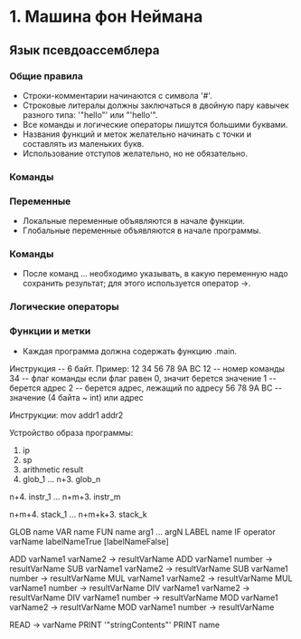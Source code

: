 # 1. Машина фон Неймана
## Язык псевдоассемблера
### Общие правила
* Строки-комментарии начинаются с символа '#'.
* Строковые литералы должны заключаться в двойную пару кавычек разного типа: '"hello"' или "'hello'".
* Все команды и логические операторы пишутся большими буквами.
* Названия функций и меток желательно начинать с точки и составлять из маленьких букв.
* Использование отступов желательно, но не обязательно.

### Команды



### Переменные
* Локальные переменные объявляются в начале функции.
* Глобальные переменные объявляются в начале программы.

### Команды
* После команд ... необходимо указывать, в какую переменную надо сохранить результат; для этого используется оператор ->.

### Логические операторы

### Функции и метки
* Каждая программа должна содержать функцию .main.



Инструкция -- 6 байт.
Пример: 12 34 56 78 9A BC
12 -- номер команды
34 -- флаг команды
если флаг равен 0, значит берется значение
1 -- берется адрес
2 -- берется адрес, лежащий по адресу
56 78 9A BC -- значение (4 байта ~ int) или адрес

Инструкции:
mov addr1 addr2

Устройство образа программы:
1. ip
2. sp
3. arithmetic result
4. glob_1
...
n+3. glob_n

n+4. instr_1
...
n+m+3. instr_m

n+m+4. stack_1
...
n+m+k+3. stack_k

GLOB name
VAR name
FUN name arg1 ... argN
LABEL name
IF operator varName labelNameTrue [labelNameFalse]

ADD varName1 varName2 -> resultVarName
ADD varName1 number -> resultVarName
SUB varName1 varName2 -> resultVarName
SUB varName1 number -> resultVarName
MUL varName1 varName2 -> resultVarName
MUL varName1 number -> resultVarName
DIV varName1 varName2 -> resultVarName
DIV varName1 number -> resultVarName
MOD varName1 varName2 -> resultVarName
MOD varName1 number -> resultVarName

READ -> varName
PRINT '"stringContents"'
PRINT name
